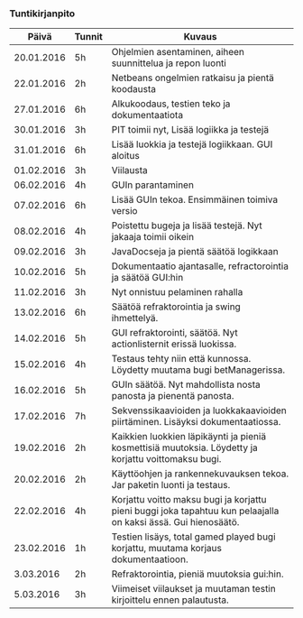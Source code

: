﻿### Tuntikirjanpito
Päivä | Tunnit | Kuvaus
--------------- | ----- | ------
20.01.2016 | 5h | Ohjelmien asentaminen, aiheen suunnittelua ja repon luonti
22.01.2016 | 2h | Netbeans ongelmien ratkaisu ja pientä koodausta
27.01.2016 | 6h | Alkukoodaus, testien teko ja dokumentaatiota
30.01.2016 | 3h | PIT toimii nyt, Lisää logiikka ja testejä
31.01.2016 | 6h | Lisää luokkia ja testejä logiikkaan. GUI aloitus
01.02.2016 | 3h | Viilausta
06.02.2016 | 4h | GUIn parantaminen
07.02.2016 | 6h | Lisää GUIn tekoa. Ensimmäinen toimiva versio
08.02.2016 | 4h | Poistettu bugeja ja lisää testejä. Nyt jakaaja toimii oikein
09.02.2016 | 3h | JavaDocseja ja pientä säätöä logikkaan
10.02.2016 | 5h | Dokumentaatio ajantasalle, refractorointia ja säätöä GUI:hin
11.02.2016 | 3h | Nyt onnistuu pelaminen rahalla
13.02.2016 | 6h | Säätöä refraktorointia ja swing ihmettelyä.
14.02.2016 | 5h | GUI refraktorointi, säätöä. Nyt actionlisternit erissä luokissa.
15.02.2016 | 4h | Testaus tehty niin että kunnossa. Löydetty muutama bugi betManagerissa.
16.02.2016 | 5h | GUIn säätöä. Nyt mahdollista nosta panosta ja pienentä panosta.
17.02.2016 | 7h | Sekvenssikaavioiden ja luokkakaavioiden piirtäminen. Lisäyksi dokumentaatiossa. 
19.02.2016 | 2h | Kaikkien luokkien läpikäynti ja pieniä kosmettisiä muutoksia. Löydetty ja korjattu voittomaksu bugi.
20.02.2016 | 2h | Käyttöohjen ja rankennekuvauksen tekoa. Jar paketin luonti ja testaus.
22.02.2016 | 4h | Korjattu voitto maksu bugi ja korjattu pieni buggi joka tapahtuu kun pelaajalla on kaksi ässä. Gui hienosäätö.
23.02.2016 | 1h | Testien lisäys, total gamed played bugi korjattu, muutama korjaus dokumentaatioon.
3.03.2016 | 2h | Refraktorointia, pieniä muutoksia gui:hin.
5.03.2016 | 3h | Viimeiset viilaukset ja muutaman testin kirjoittelu ennen palautusta.